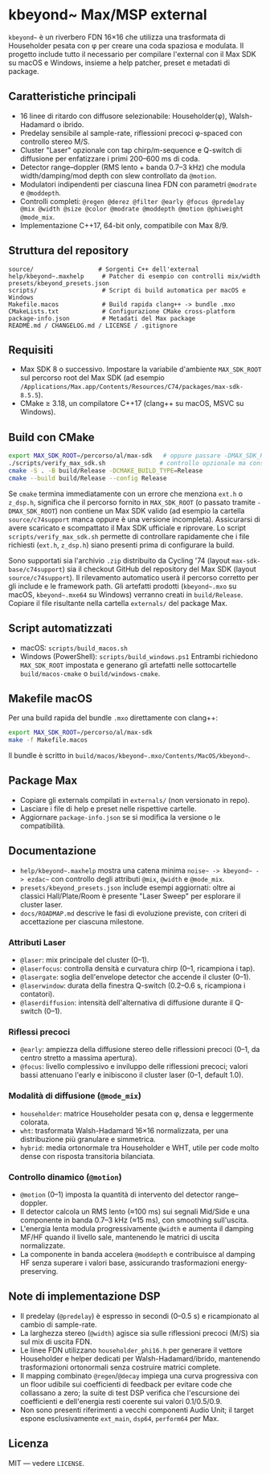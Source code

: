 # kbeyond~ Max/MSP external

`kbeyond~` è un riverbero FDN 16×16 che utilizza una trasformata di Householder pesata con φ per creare una coda spaziosa e modulata. Il progetto include tutto il necessario per compilare l'external con il Max SDK su macOS e Windows, insieme a help patcher, preset e metadati di package.

## Caratteristiche principali
- 16 linee di ritardo con diffusore selezionabile: Householder(φ), Walsh-Hadamard o ibrido.
- Predelay sensibile al sample-rate, riflessioni precoci φ-spaced con controllo stereo M/S.
- Cluster "Laser" opzionale con tap chirp/m-sequence e Q-switch di diffusione per enfatizzare i primi 200–600 ms di coda.
- Detector range–doppler (RMS lento + banda 0.7–3 kHz) che modula width/damping/mod depth con slew controllato da `@motion`.
- Modulatori indipendenti per ciascuna linea FDN con parametri `@modrate` e `@moddepth`.
- Controlli completi: `@regen @derez @filter @early @focus @predelay @mix @width @size @color @modrate @moddepth @motion @phiweight @mode_mix`.
- Implementazione C++17, 64-bit only, compatibile con Max 8/9.

## Struttura del repository
```
source/                  # Sorgenti C++ dell'external
help/kbeyond~.maxhelp     # Patcher di esempio con controlli mix/width
presets/kbeyond_presets.json
scripts/                  # Script di build automatica per macOS e Windows
Makefile.macos            # Build rapida clang++ -> bundle .mxo
CMakeLists.txt            # Configurazione CMake cross-platform
package-info.json         # Metadati del Max package
README.md / CHANGELOG.md / LICENSE / .gitignore
```

## Requisiti
- Max SDK 8 o successivo. Impostare la variabile d'ambiente `MAX_SDK_ROOT` sul percorso root del Max SDK (ad esempio `/Applications/Max.app/Contents/Resources/C74/packages/max-sdk-8.5.5`).
- CMake ≥ 3.18, un compilatore C++17 (clang++ su macOS, MSVC su Windows).

## Build con CMake
```bash
export MAX_SDK_ROOT=/percorso/al/max-sdk   # oppure passare -DMAX_SDK_ROOT=/percorso/al/max-sdk a cmake
./scripts/verify_max_sdk.sh               # controllo opzionale ma consigliato
cmake -S . -B build/Release -DCMAKE_BUILD_TYPE=Release
cmake --build build/Release --config Release
```
Se `cmake` termina immediatamente con un errore che menziona `ext.h` o `z_dsp.h`, significa che il percorso fornito in `MAX_SDK_ROOT` (o passato tramite `-DMAX_SDK_ROOT`) non contiene un Max SDK valido (ad esempio la cartella `source/c74support` manca oppure è una versione incompleta). Assicurarsi di avere scaricato e scompattato il Max SDK ufficiale e riprovare. Lo script `scripts/verify_max_sdk.sh` permette di controllare rapidamente che i file richiesti (`ext.h`, `z_dsp.h`) siano presenti prima di configurare la build.

Sono supportati sia l'archivio `.zip` distribuito da Cycling '74 (layout `max-sdk-base/c74support`) sia il checkout GitHub del repository del Max SDK (layout `source/c74support`). Il rilevamento automatico userà il percorso corretto per gli include e le framework path.
Gli artefatti prodotti (`kbeyond~.mxo` su macOS, `kbeyond~.mxe64` su Windows) verranno creati in `build/Release`. Copiare il file risultante nella cartella `externals/` del package Max.

## Script automatizzati
- macOS: `scripts/build_macos.sh`
- Windows (PowerShell): `scripts/build_windows.ps1`
Entrambi richiedono `MAX_SDK_ROOT` impostata e generano gli artefatti nelle sottocartelle `build/macos-cmake` o `build/windows-cmake`.

## Makefile macOS
Per una build rapida del bundle `.mxo` direttamente con clang++:
```bash
export MAX_SDK_ROOT=/percorso/al/max-sdk
make -f Makefile.macos
```
Il bundle è scritto in `build/macos/kbeyond~.mxo/Contents/MacOS/kbeyond~`.

## Package Max
- Copiare gli externals compilati in `externals/` (non versionato in repo).
- Lasciare i file di help e preset nelle rispettive cartelle.
- Aggiornare `package-info.json` se si modifica la versione o le compatibilità.

## Documentazione
- `help/kbeyond~.maxhelp` mostra una catena minima `noise~ -> kbeyond~ -> ezdac~` con controllo degli attributi `@mix`, `@width` e `@mode_mix`.
- `presets/kbeyond_presets.json` include esempi aggiornati: oltre ai classici Hall/Plate/Room è presente "Laser Sweep" per esplorare il cluster laser.
- `docs/ROADMAP.md` descrive le fasi di evoluzione previste, con criteri di accettazione per ciascuna milestone.

### Attributi Laser
- `@laser`: mix principale del cluster (0–1). 
- `@laserfocus`: controlla densità e curvatura chirp (0–1, ricampiona i tap).
- `@lasergate`: soglia dell'envelope detector che accende il cluster (0–1).
- `@laserwindow`: durata della finestra Q-switch (0.2–0.6 s, ricampiona i contatori).
- `@laserdiffusion`: intensità dell'alternativa di diffusione durante il Q-switch (0–1). 

### Riflessi precoci
- `@early`: ampiezza della diffusione stereo delle riflessioni precoci (0–1, da centro stretto a massima apertura).
- `@focus`: livello complessivo e inviluppo delle riflessioni precoci; valori bassi attenuano l'early e inibiscono il cluster laser (0–1, default 1.0).

### Modalità di diffusione (`@mode_mix`)
- `householder`: matrice Householder pesata con φ, densa e leggermente colorata.
- `wht`: trasformata Walsh-Hadamard 16×16 normalizzata, per una distribuzione più granulare e simmetrica.
- `hybrid`: media ortonormale tra Householder e WHT, utile per code molto dense con risposta transitoria bilanciata.

### Controllo dinamico (`@motion`)
- `@motion` (0–1) imposta la quantità di intervento del detector range–doppler.
- Il detector calcola un RMS lento (≈100 ms) sui segnali Mid/Side e una componente in banda 0.7–3 kHz (≈15 ms), con smoothing sull'uscita.
- L'energia lenta modula progressivamente `@width` e aumenta il damping MF/HF quando il livello sale, mantenendo le matrici di uscita normalizzate.
- La componente in banda accelera `@moddepth` e contribuisce al damping HF senza superare i valori base, assicurando trasformazioni energy-preserving.

## Note di implementazione DSP
- Il predelay (`@predelay`) è espresso in secondi (0–0.5 s) e ricampionato al cambio di sample-rate.
- La larghezza stereo (`@width`) agisce sia sulle riflessioni precoci (M/S) sia sul mix di uscita FDN.
- Le linee FDN utilizzano `householder_phi16.h` per generare il vettore Householder e helper dedicati per Walsh-Hadamard/ibrido, mantenendo trasformazioni ortonormali senza costruire matrici complete.
- Il mapping combinato `@regen`/`@decay` impiega una curva progressiva con un floor udibile sui coefficienti di feedback per evitare code che collassano a zero; la suite di test DSP verifica che l'escursione dei coefficienti e dell'energia resti coerente sui valori 0.1/0.5/0.9.
- Non sono presenti riferimenti a vecchi componenti Audio Unit; il target espone esclusivamente `ext_main`, `dsp64`, `perform64` per Max.

## Licenza
MIT — vedere `LICENSE`.
